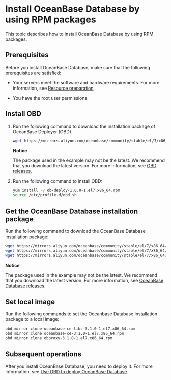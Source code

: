 Install OceanBase Database by using RPM packages 
=====================================================================

This topic describes how to install OceanBase Database by using RPM packages. 

Prerequisites 
----------------------------------

Before you install OceanBase Database, make sure that the following prerequisites are satisfied:

* Your servers meet the software and hardware requirements. For more information, see [Resource preparation](3.resource-preparation.md).

  

* You have the root user permissions.

  




Install OBD 
--------------------------------

1. Run the following command to download the installation package of OceanBase Deployer (OBD). 

   ```bash
   wget https://mirrors.aliyun.com/oceanbase/community/stable/el/7/x86_64/ob-deploy-1.0.0-1.el7.x86_64.rpm
   ```

   
   **Notice**

   

   The package used in the example may not be the latest. We recommend that you download the latest version. For more information, see [OBD releases](https://github.com/oceanbase/obdeploy/releases).
   

2. Run the following command to install OBD: 

   ```bash
   yum install -y ob-deploy-1.0.0-1.el7.x86_64.rpm
   source /etc/profile.d/obd.sh
   ```

   




Get the OceanBase Database installation package 
--------------------------------------------------------------------

Run the following command to download the OceanBase Database installation package:

```bash
wget https://mirrors.aliyun.com/oceanbase/community/stable/el/7/x86_64/oceanbase-ce-libs-3.1.0-1.el7.x86_64.rpm
wget https://mirrors.aliyun.com/oceanbase/community/stable/el/7/x86_64/oceanbase-ce-3.1.0-1.el7.x86_64.rpm
wget https://mirrors.aliyun.com/oceanbase/community/stable/el/7/x86_64/obproxy-3.1.0-1.el7.x86_64.rpm
```


**Notice**



The package used in the example may not be the latest. We recommend that you download the latest version. For more information, see [OceanBase Database releases](https://github.com/oceanbase/oceanbase/releases).

Set local image 
------------------------------------

Run the following commands to set the Oceanbase Database installation package to a local image:

```bash
obd mirror clone oceanbase-ce-libs-3.1.0-1.el7.x86_64.rpm
obd mirror clone oceanbase-ce-3.1.0-1.el7.x86_64.rpm
obd mirror clone obproxy-3.1.0-1.el7.x86_64.rpm
```



Subsequent operations 
------------------------------------------

After you install OceanBase Database, you need to deploy it. For more information, see [Use OBD to deploy OceanBase Database](../2.quick-start/4.use-obd-to-deploy-oceanbase-database.md).
